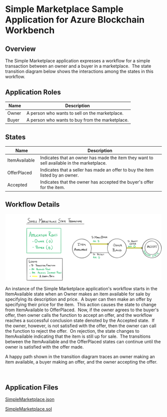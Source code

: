 Simple Marketplace Sample Application for Azure Blockchain Workbench
====================================================================

Overview 
---------

The Simple Marketplace application expresses a workflow for a simple transaction
between an owner and a buyer in a marketplace.  The state transition diagram
below shows the interactions among the states in this workflow. 

Application Roles 
------------------
| Name                   | Description                                       |
|------------------------|---------------------------------------------------|
|Owner |A person who wants to sell on the marketplace. |
|Buyer |A person who wants to buy from the marketplace. |

States 
-------

| Name                   | Description                                       |
|------------------------|---------------------------------------------------|
|ItemAvailable |Indicates that an owner has made the item they want to sell available in the marketplace. 
|OfferPlaced |Indicates that a seller has made an offer to buy the item listed by an owner. 
|Accepted |Indicates that the owner has accepted the buyer's offer for the item. 

Workflow Details
----------------

![workflow details for application](media/a98d6da0441c39cf0e2d82b2f4faaff3.png)

An instance of the Simple Marketplace application's workflow starts in the
ItemAvailable state when an Owner makes an item available for sale by specifying
its description and price.  A buyer can then make an offer by specifying their
price for the item.  This action causes the state to change from ItemAvailable
to OfferPlaced.  Now, if the owner agrees to the buyer's offer, then owner calls
the function to accept an offer, and the workflow reaches a successful
conclusion state denoted by the Accepted state.  If the owner, however, is not
satisfied with the offer, then the owner can call the function to reject the
offer.  On rejection, the state changes to ItemAvailable indicating that the
item is still up for sale.  The transitions between the ItemAvailable and the
OfferPlaced states can continue until the owner is satisfied with the offer
made. 

A happy path shown in the transition diagram traces an owner making an item
available, a buyer making an offer, and the owner accepting the offer. 

 
 
Application Files
-----------------

[SimpleMarketplace.json](./ethereum/SimpleMarketplace.json)

[SimpleMarketplace.sol](./ethereum/SimpleMarketplace.sol)
